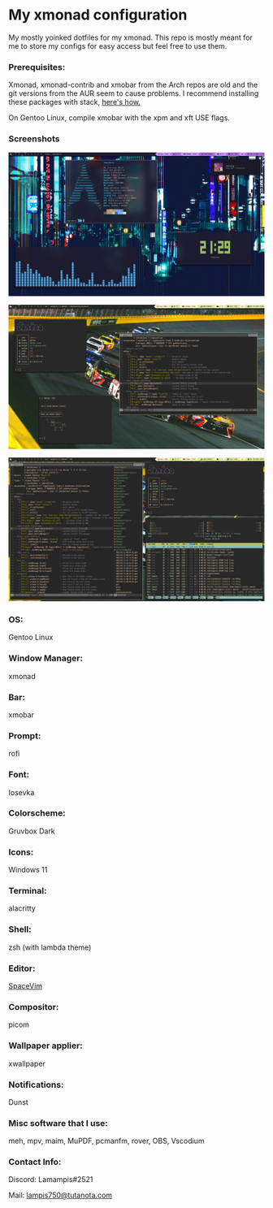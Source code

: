# My xmonad configuration
 My mostly yoinked dotfiles for my xmonad. This repo is mostly meant for me to store my configs for easy access but feel free to use them.

### Prerequisites: 

 Xmonad, xmonad-contrib and xmobar from the Arch repos are old and the git versions from the AUR seem to cause problems.
I recommend installing these packages with stack, [here's how.](https://brianbuccola.com/how-to-install-xmonad-and-xmobar-via-stack/)

On Gentoo Linux, compile xmobar with the xpm and xft USE flags. 

### Screenshots

![](desktopscreenshot.png)

![](1678902994.png)

![](1678903064.png)

### OS: 
Gentoo Linux

### Window Manager: 
xmonad 

### Bar: 
xmobar

### Prompt: 
rofi

### Font: 
Iosevka

### Colorscheme: 
Gruvbox Dark

### Icons: 
Windows 11

### Terminal: 
alacritty

### Shell: 
zsh (with lambda theme)

### Editor:
[SpaceVim](https://spacevim.org/)

### Compositor: 
picom

### Wallpaper applier: 
xwallpaper

### Notifications: 
Dunst

### Misc software that I use:
meh, mpv, maim, MuPDF, pcmanfm, rover, OBS, Vscodium

### Contact Info:

Discord: Lamampis#2521

Mail: lampis750@tutanota.com

